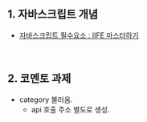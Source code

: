 ## 1. 자바스크립트 개념
- [자바스크립트 필수요소 : IIFE 마스터하기](https://velog.io/@design0728/%EC%9E%90%EB%B0%94%EC%8A%A4%ED%81%AC%EB%A6%BD%ED%8A%B8-%ED%95%84%EC%88%98%EC%9A%94%EC%86%8C-IIFE-%EB%A7%88%EC%8A%A4%ED%84%B0%ED%95%98%EA%B8%B0)

<br/>

## 2. 코멘토 과제
- category 불러옴.
  - api 호출 주소 별도로 생성.


